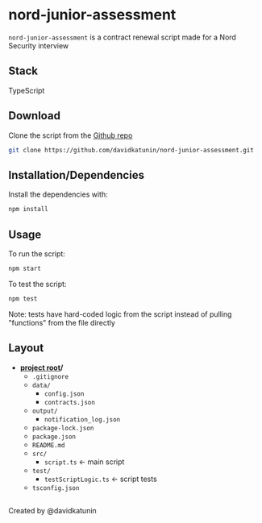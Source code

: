 # nord-junior-assessment

`nord-junior-assessment` is a contract renewal script made for a Nord Security interview

## Stack
TypeScript

## Download

Clone the script from the [Github repo](https://github.com/davidkatunin/nord-junior-assessment)

```bash
git clone https://github.com/davidkatunin/nord-junior-assessment.git
```

## Installation/Dependencies

Install the dependencies with:
```bash
npm install
```

## Usage

To run the script: 
```bash
npm start
```

To test the script: 
```bash
npm test
```

Note: tests have hard-coded logic from the script instead of pulling "functions" from the file directly

## Layout
* **[project root](./)/**
  * `.gitignore`
  * `data/`
    * `config.json`
    * `contracts.json`
  * `output/`
    * `notification_log.json`
  * `package-lock.json`
  * `package.json`
  * `README.md`
  * `src/`
    * `script.ts` <- main script
  * `test/`
    * `testScriptLogic.ts` <- script tests
  * `tsconfig.json`

## 
Created by @davidkatunin